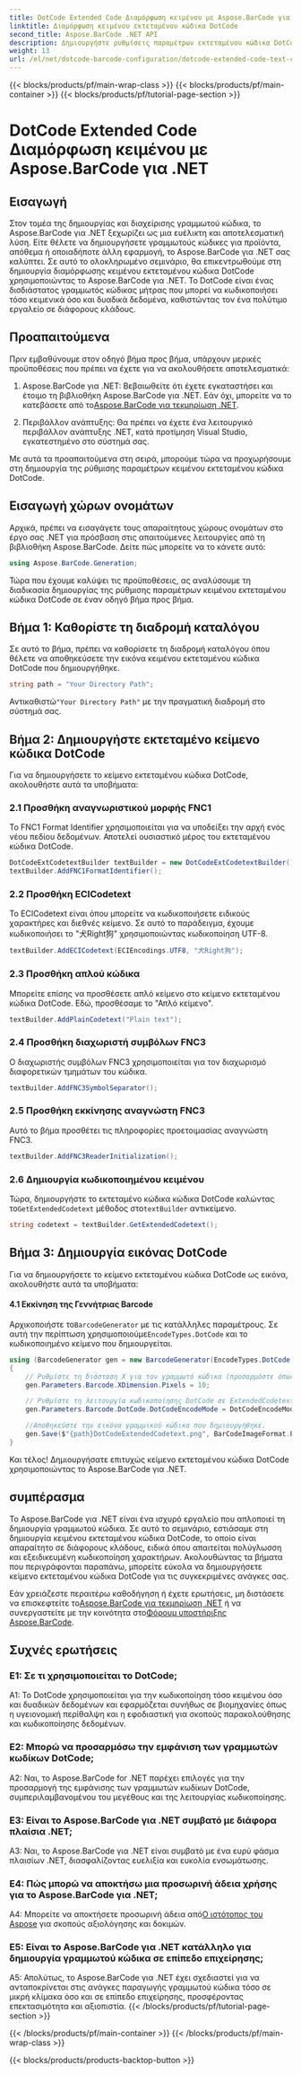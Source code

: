 ```yaml
---
title: DotCode Extended Code Διαμόρφωση κειμένου με Aspose.BarCode για .NET
linktitle: Διαμόρφωση κειμένου εκτεταμένου κώδικα DotCode
second_title: Aspose.BarCode .NET API
description: Δημιουργήστε ρυθμίσεις παραμέτρων εκτεταμένου κώδικα DotCode με ευκολία χρησιμοποιώντας το Aspose.BarCode για .NET. Ακολουθήστε τον βήμα προς βήμα οδηγό μας για αποτελεσματική δημιουργία barcode.
weight: 13
url: /el/net/dotcode-barcode-configuration/dotcode-extended-code-text-configuration/
---
```


{{< blocks/products/pf/main-wrap-class >}}
{{< blocks/products/pf/main-container >}}
{{< blocks/products/pf/tutorial-page-section >}}

# DotCode Extended Code Διαμόρφωση κειμένου με Aspose.BarCode για .NET

## Εισαγωγή

Στον τομέα της δημιουργίας και διαχείρισης γραμμωτού κώδικα, το Aspose.BarCode για .NET ξεχωρίζει ως μια ευέλικτη και αποτελεσματική λύση. Είτε θέλετε να δημιουργήσετε γραμμωτούς κώδικες για προϊόντα, απόθεμα ή οποιαδήποτε άλλη εφαρμογή, το Aspose.BarCode για .NET σας καλύπτει. Σε αυτό το ολοκληρωμένο σεμινάριο, θα επικεντρωθούμε στη δημιουργία διαμόρφωσης κειμένου εκτεταμένου κώδικα DotCode χρησιμοποιώντας το Aspose.BarCode για .NET. Το DotCode είναι ένας δισδιάστατος γραμμωτός κώδικας μήτρας που μπορεί να κωδικοποιήσει τόσο κειμενικά όσο και δυαδικά δεδομένα, καθιστώντας τον ένα πολύτιμο εργαλείο σε διάφορους κλάδους.

## Προαπαιτούμενα

Πριν εμβαθύνουμε στον οδηγό βήμα προς βήμα, υπάρχουν μερικές προϋποθέσεις που πρέπει να έχετε για να ακολουθήσετε αποτελεσματικά:

1.  Aspose.BarCode για .NET: Βεβαιωθείτε ότι έχετε εγκαταστήσει και έτοιμο τη βιβλιοθήκη Aspose.BarCode για .NET. Εάν όχι, μπορείτε να το κατεβάσετε από το[Aspose.BarCode για τεκμηρίωση .NET](https://reference.aspose.com/barcode/net/).

2. Περιβάλλον ανάπτυξης: Θα πρέπει να έχετε ένα λειτουργικό περιβάλλον ανάπτυξης .NET, κατά προτίμηση Visual Studio, εγκατεστημένο στο σύστημά σας.

Με αυτά τα προαπαιτούμενα στη σειρά, μπορούμε τώρα να προχωρήσουμε στη δημιουργία της ρύθμισης παραμέτρων κειμένου εκτεταμένου κώδικα DotCode.

## Εισαγωγή χώρων ονομάτων

Αρχικά, πρέπει να εισαγάγετε τους απαραίτητους χώρους ονομάτων στο έργο σας .NET για πρόσβαση στις απαιτούμενες λειτουργίες από τη βιβλιοθήκη Aspose.BarCode. Δείτε πώς μπορείτε να το κάνετε αυτό:


```csharp
using Aspose.BarCode.Generation;
```

Τώρα που έχουμε καλύψει τις προϋποθέσεις, ας αναλύσουμε τη διαδικασία δημιουργίας της ρύθμισης παραμέτρων κειμένου εκτεταμένου κώδικα DotCode σε έναν οδηγό βήμα προς βήμα.



## Βήμα 1: Καθορίστε τη διαδρομή καταλόγου

Σε αυτό το βήμα, πρέπει να καθορίσετε τη διαδρομή καταλόγου όπου θέλετε να αποθηκεύσετε την εικόνα κειμένου εκτεταμένου κώδικα DotCode που δημιουργήθηκε.

```csharp
string path = "Your Directory Path";
```

 Αντικαθιστώ`"Your Directory Path"` με την πραγματική διαδρομή στο σύστημά σας.

## Βήμα 2: Δημιουργήστε εκτεταμένο κείμενο κώδικα DotCode

Για να δημιουργήσετε το κείμενο εκτεταμένου κώδικα DotCode, ακολουθήστε αυτά τα υποβήματα:

### 2.1 Προσθήκη αναγνωριστικού μορφής FNC1

Το FNC1 Format Identifier χρησιμοποιείται για να υποδείξει την αρχή ενός νέου πεδίου δεδομένων. Αποτελεί ουσιαστικό μέρος του εκτεταμένου κώδικα DotCode.

```csharp
DotCodeExtCodetextBuilder textBuilder = new DotCodeExtCodetextBuilder();
textBuilder.AddFNC1FormatIdentifier();
```

### 2.2 Προσθήκη ECICodetext

Το ECICodetext είναι όπου μπορείτε να κωδικοποιήσετε ειδικούς χαρακτήρες και διεθνές κείμενο. Σε αυτό το παράδειγμα, έχουμε κωδικοποιήσει το "犬Right狗" χρησιμοποιώντας κωδικοποίηση UTF-8.

```csharp
textBuilder.AddECICodetext(ECIEncodings.UTF8, "犬Right狗");
```

### 2.3 Προσθήκη απλού κώδικα

Μπορείτε επίσης να προσθέσετε απλό κείμενο στο κείμενο εκτεταμένου κώδικα DotCode. Εδώ, προσθέσαμε το "Απλό κείμενο".

```csharp
textBuilder.AddPlainCodetext("Plain text");
```

### 2.4 Προσθήκη διαχωριστή συμβόλων FNC3

Ο διαχωριστής συμβόλων FNC3 χρησιμοποιείται για τον διαχωρισμό διαφορετικών τμημάτων του κώδικα.

```csharp
textBuilder.AddFNC3SymbolSeparator();
```

### 2.5 Προσθήκη εκκίνησης αναγνώστη FNC3

Αυτό το βήμα προσθέτει τις πληροφορίες προετοιμασίας αναγνώστη FNC3.

```csharp
textBuilder.AddFNC3ReaderInitialization();
```

### 2.6 Δημιουργία κωδικοποιημένου κειμένου

 Τώρα, δημιουργήστε το εκτεταμένο κώδικα κώδικα DotCode καλώντας το`GetExtendedCodetext` μέθοδος στο`textBuilder` αντικείμενο.

```csharp
string codetext = textBuilder.GetExtendedCodetext();
```

## Βήμα 3: Δημιουργία εικόνας DotCode

Για να δημιουργήσετε το κείμενο εκτεταμένου κώδικα DotCode ως εικόνα, ακολουθήστε αυτά τα υποβήματα:

#### 4.1 Εκκίνηση της Γεννήτριας Barcode

 Αρχικοποιήστε το`BarcodeGenerator` με τις κατάλληλες παραμέτρους. Σε αυτή την περίπτωση χρησιμοποιούμε`EncodeTypes.DotCode` και το κωδικοποιημένο κείμενο που δημιουργείται.

```csharp
using (BarcodeGenerator gen = new BarcodeGenerator(EncodeTypes.DotCode, codetext))
{
    // Ρυθμίστε τη διάσταση Χ για τον γραμμωτό κώδικα (προσαρμόστε όπως απαιτείται).
    gen.Parameters.Barcode.XDimension.Pixels = 10;

    // Ρυθμίστε τη λειτουργία κωδικοποίησης DotCode σε ExtendedCodetext.
    gen.Parameters.Barcode.DotCode.DotCodeEncodeMode = DotCodeEncodeMode.ExtendedCodetext;

    //Αποθηκεύστε την εικόνα γραμμικού κώδικα που δημιουργήθηκε.
    gen.Save($"{path}DotCodeExtendedCodetext.png", BarCodeImageFormat.Png);
}
```

Και τέλος! Δημιουργήσατε επιτυχώς κείμενο εκτεταμένου κώδικα DotCode χρησιμοποιώντας το Aspose.BarCode για .NET.

## συμπέρασμα

Το Aspose.BarCode για .NET είναι ένα ισχυρό εργαλείο που απλοποιεί τη δημιουργία γραμμωτού κώδικα. Σε αυτό το σεμινάριο, εστιάσαμε στη δημιουργία κειμένου εκτεταμένου κώδικα DotCode, το οποίο είναι απαραίτητο σε διάφορους κλάδους, ειδικά όπου απαιτείται πολύγλωσση και εξειδικευμένη κωδικοποίηση χαρακτήρων. Ακολουθώντας τα βήματα που περιγράφονται παραπάνω, μπορείτε εύκολα να δημιουργήσετε κείμενο εκτεταμένου κώδικα DotCode για τις συγκεκριμένες ανάγκες σας.

 Εάν χρειάζεστε περαιτέρω καθοδήγηση ή έχετε ερωτήσεις, μη διστάσετε να επισκεφτείτε το[Aspose.BarCode για τεκμηρίωση .NET](https://reference.aspose.com/barcode/net/) ή να συνεργαστείτε με την κοινότητα στο[Φόρουμ υποστήριξης Aspose.BarCode](https://forum.aspose.com/c/barcode/13).

## Συχνές ερωτήσεις

### Ε1: Σε τι χρησιμοποιείται το DotCode;

A1: Το DotCode χρησιμοποιείται για την κωδικοποίηση τόσο κειμένου όσο και δυαδικών δεδομένων και εφαρμόζεται συνήθως σε βιομηχανίες όπως η υγειονομική περίθαλψη και η εφοδιαστική για σκοπούς παρακολούθησης και κωδικοποίησης δεδομένων.

### Ε2: Μπορώ να προσαρμόσω την εμφάνιση των γραμμωτών κωδίκων DotCode;

A2: Ναι, το Aspose.BarCode for .NET παρέχει επιλογές για την προσαρμογή της εμφάνισης των γραμμωτών κωδίκων DotCode, συμπεριλαμβανομένου του μεγέθους και της λειτουργίας κωδικοποίησης.

### Ε3: Είναι το Aspose.BarCode για .NET συμβατό με διάφορα πλαίσια .NET;

A3: Ναι, το Aspose.BarCode για .NET είναι συμβατό με ένα ευρύ φάσμα πλαισίων .NET, διασφαλίζοντας ευελιξία και ευκολία ενσωμάτωσης.

### Ε4: Πώς μπορώ να αποκτήσω μια προσωρινή άδεια χρήσης για το Aspose.BarCode για .NET;

 A4: Μπορείτε να αποκτήσετε προσωρινή άδεια από[Ο ιστότοπος του Aspose](https://purchase.aspose.com/temporary-license/) για σκοπούς αξιολόγησης και δοκιμών.

### Ε5: Είναι το Aspose.BarCode για .NET κατάλληλο για δημιουργία γραμμωτού κώδικα σε επίπεδο επιχείρησης;

A5: Απολύτως, το Aspose.BarCode για .NET έχει σχεδιαστεί για να ανταποκρίνεται στις ανάγκες παραγωγής γραμμωτού κώδικα τόσο σε μικρή κλίμακα όσο και σε επίπεδο επιχείρησης, προσφέροντας επεκτασιμότητα και αξιοπιστία.
{{< /blocks/products/pf/tutorial-page-section >}}

{{< /blocks/products/pf/main-container >}}
{{< /blocks/products/pf/main-wrap-class >}}

{{< blocks/products/products-backtop-button >}}
